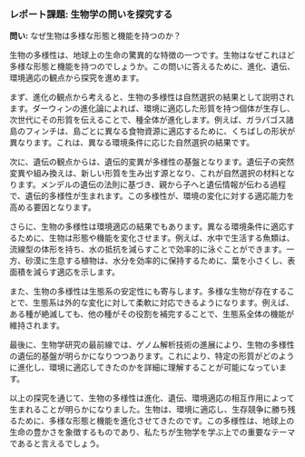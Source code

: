 ### レポート課題: 生物学の問いを探究する

**問い:** なぜ生物は多様な形態と機能を持つのか？

生物の多様性は、地球上の生命の驚異的な特徴の一つです。生物はなぜこれほど多様な形態と機能を持つのでしょうか。この問いに答えるために、進化、遺伝、環境適応の観点から探究を進めます。

まず、進化の観点から考えると、生物の多様性は自然選択の結果として説明されます。ダーウィンの進化論によれば、環境に適応した形質を持つ個体が生存し、次世代にその形質を伝えることで、種全体が進化します。例えば、ガラパゴス諸島のフィンチは、島ごとに異なる食物資源に適応するために、くちばしの形状が異なります。これは、異なる環境条件に応じた自然選択の結果です。

次に、遺伝の観点からは、遺伝的変異が多様性の基盤となります。遺伝子の突然変異や組み換えは、新しい形質を生み出す源となり、これが自然選択の材料となります。メンデルの遺伝の法則に基づき、親から子へと遺伝情報が伝わる過程で、遺伝的多様性が生まれます。この多様性が、環境の変化に対する適応能力を高める要因となります。

さらに、生物の多様性は環境適応の結果でもあります。異なる環境条件に適応するために、生物は形態や機能を変化させます。例えば、水中で生活する魚類は、流線型の体形を持ち、水の抵抗を減らすことで効率的に泳ぐことができます。一方、砂漠に生息する植物は、水分を効率的に保持するために、葉を小さくし、表面積を減らす適応を示します。

また、生物の多様性は生態系の安定性にも寄与します。多様な生物が存在することで、生態系は外的な変化に対して柔軟に対応できるようになります。例えば、ある種が絶滅しても、他の種がその役割を補完することで、生態系全体の機能が維持されます。

最後に、生物学研究の最前線では、ゲノム解析技術の進展により、生物の多様性の遺伝的基盤が明らかになりつつあります。これにより、特定の形質がどのように進化し、環境に適応してきたのかを詳細に理解することが可能になっています。

以上の探究を通じて、生物の多様性は進化、遺伝、環境適応の相互作用によって生まれることが明らかになりました。生物は、環境に適応し、生存競争に勝ち残るために、多様な形態と機能を進化させてきたのです。この多様性は、地球上の生命の豊かさを象徴するものであり、私たちが生物学を学ぶ上での重要なテーマであると言えるでしょう。